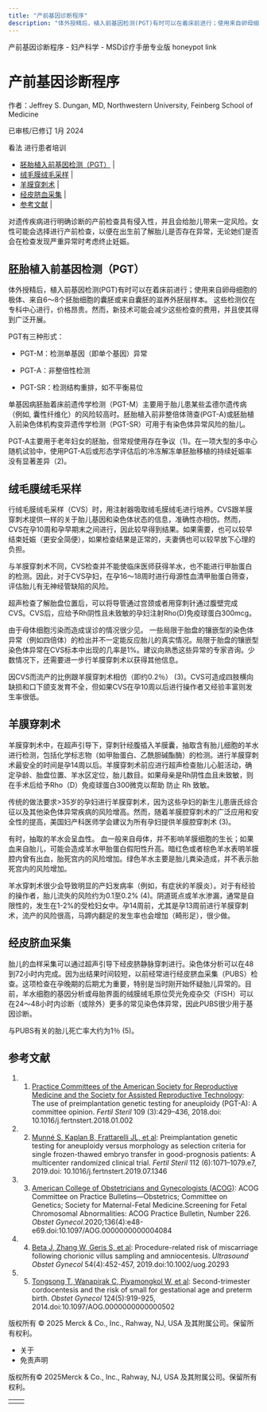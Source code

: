 ```yaml
---
title: "产前基因诊断程序"
description: "体外授精后，植入前基因检测(PGT)有时可以在着床前进行；使用来自卵母细胞的极体、来自6～8个胚胎细胞的囊胚或来自囊胚的滋养外胚层样本。 这些检测仅在专科中心进行，价格昂贵。然而，新技术可能会减少这些检查的费用，并且使其得到广泛开展。"
---
```


﻿产前基因诊断程序 \- 妇产科学 \- MSD诊疗手册专业版 honeypot link

# 产前基因诊断程序

作者：Jeffrey S. Dungan, MD, Northwestern University, Feinberg School of Medicine

已审核/已修订 1月 2024

看法 进行患者培训

- [胚胎植入前基因检测（PGT）](#胚胎植入前基因检测（PGT）_v73498173_zh) \|
- [绒毛膜绒毛采样](#绒毛膜绒毛采样_v73498160_zh) \|
- [羊膜穿刺术](#羊膜穿刺术_v73498151_zh) \|
- [经皮脐血采集](#经皮脐血采集_v73498169_zh) \|
- [参考文献](#参考文献_v87530350_zh) \|

对遗传疾病进行明确诊断的产前检查具有侵入性，并且会给胎儿带来一定风险。女性可能会选择进行产前检查，以便在出生前了解胎儿是否存在异常，无论她们是否会在检查发现严重异常时考虑终止妊娠。

## 胚胎植入前基因检测（PGT）

体外授精后，植入前基因检测(PGT)有时可以在着床前进行；使用来自卵母细胞的极体、来自6～8个胚胎细胞的囊胚或来自囊胚的滋养外胚层样本。 这些检测仅在专科中心进行，价格昂贵。然而，新技术可能会减少这些检查的费用，并且使其得到广泛开展。

PGT有三种形式：

- PGT-M：检测单基因（即单个基因）异常

- PGT-A：非整倍性检测

- PGT-SR：检测结构重排，如不平衡易位


单基因病胚胎着床前遗传学检测（PGT-M）主要用于胎儿患某些孟德尔遗传病（例如, 囊性纤维化）的风险较高时。胚胎植入前非整倍体筛查(PGT-A)或胚胎植入前染色体机构变异遗传学检测（PGT-SR）可用于有染色体异常风险的胎儿。

PGT-A主要用于老年妇女的胚胎，但常规使用存在争议（1)。在一项大型的多中心随机试验中，使用PGT-A后或形态学评估后的冷冻解冻单胚胎移植的持续妊娠率没有显著差异（2)。

## 绒毛膜绒毛采样

行绒毛膜绒毛采样（CVS）时，用注射器吸取绒毛膜绒毛进行培养。CVS跟羊膜穿刺术提供一样的关于胎儿基因和染色体状态的信息，准确性亦相仿。然而，CVS在孕10周和孕早期末之间进行，因此较早得到结果。如果需要，也可以较早结束妊娠（更安全简便），如果检查结果是正常的，夫妻俩也可以较早放下心理的负担。

与羊膜穿刺术不同，CVS检查并不能使临床医师获得羊水，也不能进行甲胎蛋白的检测。因此，对于CVS孕妇，在孕16～18周时进行母源性血清甲胎蛋白筛查，评估胎儿有无神经管缺陷的风险。

超声检查了解胎盘位置后，可以将导管通过宫颈或者用穿刺针通过腹壁完成CVS。CVS后，应给予Rh阴性且未致敏的孕妇注射Rho(D)免疫球蛋白300mcg。

由于母体细胞污染而造成误诊的情况很少见。 一些局限于胎盘的镶嵌型的染色体异常（例如四倍体）的检出并不一定能反应胎儿的真实情况。局限于胎盘的镶嵌型染色体异常在CVS标本中出现的几率是1%。建议向熟悉这些异常的专家咨询。少数情况下，还需要进一步行羊膜穿刺术以获得其他信息。

因CVS而流产的比例跟羊膜穿刺术相仿（即约0.2％） (3)。CVS可造成四肢横向缺损和口下颌支发育不全，但如果CVS在孕10周以后进行操作者又经验丰富则发生率很低。

## 羊膜穿刺术

羊膜穿刺术中，在超声引导下，穿刺针经腹插入羊膜囊，抽取含有胎儿细胞的羊水进行检测，包括化学标志物（如甲胎蛋白、乙酰胆碱酯酶）的检测。进行羊膜穿刺术最安全的时间是孕14周以后。羊膜穿刺术前应进行超声检查胎儿心脏活动，确定孕龄、胎盘位置、羊水区定位，胎儿数目。如果母亲是Rh阴性血且未致敏，则在手术后给予Rho（D）免疫球蛋白300微克以帮助 防止 Rh 致敏。

传统的做法要求>35岁的孕妇进行羊膜穿刺术，因为这些孕妇的新生儿患唐氏综合征以及其他染色体异常疾病的风险增高。然而，随着羊膜腔穿刺术的广泛应用和安全性的提高，美国妇产科医师学会建议为所有孕妇提供羊膜腔穿刺术 (3)。

有时，抽取的羊水会呈血性。 血一般来自母体，并不影响羊膜细胞的生长；如果血来自胎儿，可能会造成羊水甲胎蛋白假阳性升高。暗红色或者棕色羊水表明羊膜腔内曾有出血，胎死宫内的风险增加。绿色羊水主要是胎儿粪染造成，并不表示胎死宫内的风险增加。

羊水穿刺术很少会导致明显的产妇发病率（例如，有症状的羊膜炎）。对于有经验的操作者，胎儿流失的风险约为0.1至0.2% (4)。阴道斑点或羊水渗漏，通常是自限性的，发生在1-2%的受检妇女中。孕14周前，尤其是孕13周前进行羊膜穿刺术，流产的风险很高，马蹄内翻足的发生率也会增加（畸形足），很少做。

## 经皮脐血采集

胎儿的血样采集可以通过超声引导下经皮脐静脉穿刺进行。染色体分析可以在48到72小时内完成。因为出结果时间较短，以前经常进行经皮脐血采集（PUBS）检查。这项检查在孕晚期的后期尤为重要，特别是当时刚开始怀疑胎儿异常的。目前，羊水细胞的基因分析或母胎界面的绒膜绒毛原位荧光免疫杂交（FISH）可以在24～48小时内诊断（或除外）更多的常见染色体异常，因此PUBS很少用于基因诊断。

与PUBS有关的胎儿死亡率大约为1％ (5)。

## 参考文献

1. 1. [Practice Committees of the American Society for Reproductive Medicine and the Society for Assisted Reproductive Technology](https://www.fertstert.org/article/S0015-0282(18)30002-5/fulltext): The use of preimplantation genetic testing for aneuploidy (PGT-A): A committee opinion. _Fertil Steril_ 109 (3):429–436, 2018.doi: 10.1016/j.fertnstert.2018.01.002

2. 2. [Munné S, Kaplan B, Frattarelli JL, et al](https://www.fertstert.org/article/S0015-0282(19)31979-X/fulltext): Preimplantation genetic testing for aneuploidy versus morphology as selection criteria for single frozen-thawed embryo transfer in good-prognosis patients: A multicenter randomized clinical trial. _Fertil Steril_ 112 (6):1071–1079.e7, 2019.doi: 10.1016/j.fertnstert.2019.07.1346

3. 3. [American College of Obstetricians and Gynecologists (ACOG)](https://www.acog.org/clinical/clinical-guidance/practice-bulletin/articles/2020/10/screening-for-fetal-chromosomal-abnormalities): ACOG Committee on Practice Bulletins—Obstetrics; Committee on Genetics; Society for Maternal-Fetal Medicine.Screening for Fetal Chromosomal Abnormalities: ACOG Practice Bulletin, Number 226. _Obstet Gynecol_.2020;136(4):e48-e69.doi:10.1097/AOG.0000000000004084

4. 4. [Beta J, Zhang W, Geris S, et al](https://pubmed.ncbi.nlm.nih.gov/30977213/): Procedure-related risk of miscarriage following chorionic villus sampling and amniocentesis. _Ultrasound Obstet Gynecol_ 54(4):452-457, 2019.doi:10.1002/uog.20293

5. 5. [Tongsong T, Wanapirak C, Piyamongkol W, et al](https://pubmed.ncbi.nlm.nih.gov/25437719/): Second-trimester cordocentesis and the risk of small for gestational age and preterm birth. _Obstet Gynecol_ 124(5):919-925, 2014.doi:10.1097/AOG.0000000000000502




版权所有 © 2025
Merck & Co., Inc., Rahway, NJ, USA 及其附属公司。保留所有权利。

- 关于
- 免责声明

版权所有© 2025Merck & Co., Inc., Rahway, NJ, USA 及其附属公司。保留所有权利。

|     |     |
| --- | --- |
|  |  |